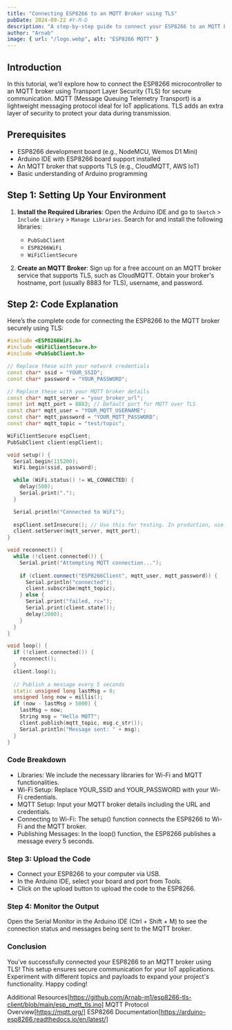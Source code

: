 ```yaml
---
title: "Connecting ESP8266 to an MQTT Broker using TLS"
pubDate: 2024-09-22 #Y-M-D
description: "A step-by-step guide to connect your ESP8266 to an MQTT broker securely using TLS."
author: "Arnab"
image: { url: "/logo.webp", alt: "ESP8266 MQTT" }
---
```


## Introduction

In this tutorial, we'll explore how to connect the ESP8266 microcontroller to an MQTT broker using Transport Layer Security (TLS) for secure communication. MQTT (Message Queuing Telemetry Transport) is a lightweight messaging protocol ideal for IoT applications. TLS adds an extra layer of security to protect your data during transmission.

## Prerequisites

- ESP8266 development board (e.g., NodeMCU, Wemos D1 Mini)
- Arduino IDE with ESP8266 board support installed
- An MQTT broker that supports TLS (e.g., CloudMQTT, AWS IoT)
- Basic understanding of Arduino programming

## Step 1: Setting Up Your Environment

1. **Install the Required Libraries**: Open the Arduino IDE and go to `Sketch` > `Include Library` > `Manage Libraries`. Search for and install the following libraries:
   - `PubSubClient`
   - `ESP8266WiFi`
   - `WiFiClientSecure`

2. **Create an MQTT Broker**: Sign up for a free account on an MQTT broker service that supports TLS, such as CloudMQTT. Obtain your broker's hostname, port (usually 8883 for TLS), username, and password.

## Step 2: Code Explanation

Here’s the complete code for connecting the ESP8266 to the MQTT broker securely using TLS:

```cpp
#include <ESP8266WiFi.h>
#include <WiFiClientSecure.h>
#include <PubSubClient.h>

// Replace these with your network credentials
const char* ssid = "YOUR_SSID";
const char* password = "YOUR_PASSWORD";

// Replace these with your MQTT broker details
const char* mqtt_server = "your_broker_url";
const int mqtt_port = 8883; // Default port for MQTT over TLS
const char* mqtt_user = "YOUR_MQTT_USERNAME";
const char* mqtt_password = "YOUR_MQTT_PASSWORD";
const char* mqtt_topic = "test/topic";

WiFiClientSecure espClient;
PubSubClient client(espClient);

void setup() {
  Serial.begin(115200);
  WiFi.begin(ssid, password);

  while (WiFi.status() != WL_CONNECTED) {
    delay(500);
    Serial.print(".");
  }

  Serial.println("Connected to WiFi");
  
  espClient.setInsecure(); // Use this for testing. In production, use certificate-based verification.
  client.setServer(mqtt_server, mqtt_port);
}

void reconnect() {
  while (!client.connected()) {
    Serial.print("Attempting MQTT connection...");
    
    if (client.connect("ESP8266Client", mqtt_user, mqtt_password)) {
      Serial.println("connected");
      client.subscribe(mqtt_topic);
    } else {
      Serial.print("failed, rc=");
      Serial.print(client.state());
      delay(2000);
    }
  }
}

void loop() {
  if (!client.connected()) {
    reconnect();
  }
  client.loop();
  
  // Publish a message every 5 seconds
  static unsigned long lastMsg = 0;
  unsigned long now = millis();
  if (now - lastMsg > 5000) {
    lastMsg = now;
    String msg = "Hello MQTT";
    client.publish(mqtt_topic, msg.c_str());
    Serial.println("Message sent: " + msg);
  }
}
```

### Code Breakdown
* Libraries: We include the necessary libraries for Wi-Fi and MQTT functionalities.
* Wi-Fi Setup: Replace YOUR_SSID and YOUR_PASSWORD with your Wi-Fi credentials.
* MQTT Setup: Input your MQTT broker details including the URL and credentials.
* Connecting to Wi-Fi: The setup() function connects the ESP8266 to Wi-Fi and the MQTT broker.
* Publishing Messages: In the loop() function, the ESP8266 publishes a message every 5 seconds.

### Step 3: Upload the Code
* Connect your ESP8266 to your computer via USB.
* In the Arduino IDE, select your board and port from Tools.
* Click on the upload button to upload the code to the ESP8266.
### Step 4: Monitor the Output
Open the Serial Monitor in the Arduino IDE (Ctrl + Shift + M) to see the connection status and messages being sent to the MQTT broker.

### Conclusion
You’ve successfully connected your ESP8266 to an MQTT broker using TLS! This setup ensures secure communication for your IoT applications. Experiment with different topics and payloads to expand your project's functionality. Happy coding!

Additional Resources[https://github.com/Arnab-m1/esp8266-tls-client/blob/main/esp_mqtt_tls.ino]
MQTT Protocol Overview[https://mqtt.org/]
ESP8266 Documentation[https://arduino-esp8266.readthedocs.io/en/latest/]
